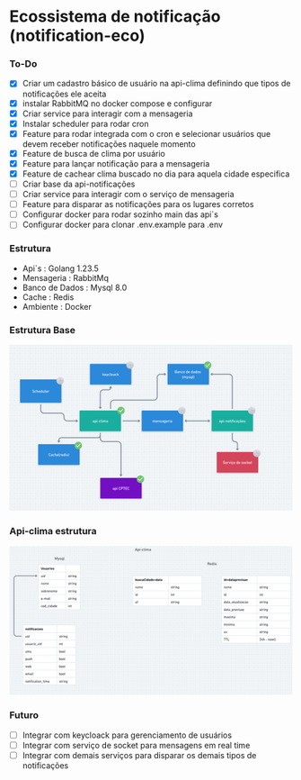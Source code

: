 # Ecossistema de notificação (notification-eco)

### To-Do
- [X] Criar um cadastro básico de usuário na api-clima definindo que tipos de notificações ele aceita
- [X] instalar RabbitMQ no docker compose e configurar
- [X] Criar service para interagir com a mensageria
- [X] Instalar scheduler para rodar cron
- [X] Feature para rodar integrada com o cron e selecionar usuários que devem receber notificações naquele momento
- [X] Feature de busca de clima por usuário
- [X] Feature para lançar notificação para a mensageria
- [X] Feature de cachear clima buscado no dia para aquela cidade especifica
- [ ] Criar base da api-notificações
- [ ] Criar service para interagir com o serviço de mensageria
- [ ] Feature para disparar as notificações para os lugares corretos
- [ ] Configurar docker para rodar sozinho main das api`s
- [ ] Configurar docker para clonar .env.example para .env

### Estrutura

- Api`s : Golang 1.23.5
- Mensageria : RabbitMq
- Banco de Dados : Mysql 8.0
- Cache : Redis
- Ambiente : Docker

### Estrutura Base
![estrutura-base.png](resources/estrutura-base.png)

### Api-clima estrutura
![estrutura-api-clima.png](resources/estrutura-api-clima.png)

### Futuro

- [ ] Integrar com keycloack para gerenciamento de usuários
- [ ] Integrar com serviço de socket para mensagens em real time
- [ ] Integrar com demais serviços para disparar os demais tipos de notificações